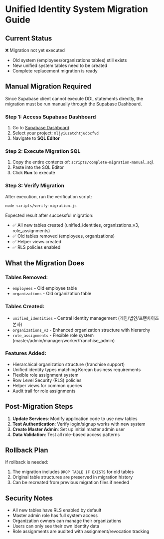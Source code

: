 # Unified Identity System Migration Guide

## Current Status
❌ Migration not yet executed
- Old system (employees/organizations tables) still exists
- New unified system tables need to be created
- Complete replacement migration is ready

## Manual Migration Required

Since Supabase client cannot execute DDL statements directly, the migration must be run manually through the Supabase Dashboard.

### Step 1: Access Supabase Dashboard
1. Go to [Supabase Dashboard](https://supabase.com/dashboard)
2. Select your project: `mljyiuzetchtjudbcfvd`
3. Navigate to **SQL Editor**

### Step 2: Execute Migration SQL
1. Copy the entire contents of: `scripts/complete-migration-manual.sql`
2. Paste into the SQL Editor
3. Click **Run** to execute

### Step 3: Verify Migration
After execution, run the verification script:
```bash
node scripts/verify-migration.js
```

Expected result after successful migration:
- ✅ All new tables created (unified_identities, organizations_v3, role_assignments)
- ✅ Old tables removed (employees, organizations)
- ✅ Helper views created
- ✅ RLS policies enabled

## What the Migration Does

### Tables Removed:
- `employees` - Old employee table
- `organizations` - Old organization table

### Tables Created:
- `unified_identities` - Central identity management (개인/법인/프랜차이즈본사)
- `organizations_v3` - Enhanced organization structure with hierarchy
- `role_assignments` - Flexible role system (master/admin/manager/worker/franchise_admin)

### Features Added:
- Hierarchical organization structure (franchise support)
- Unified identity types matching Korean business requirements
- Flexible role assignment system
- Row Level Security (RLS) policies
- Helper views for common queries
- Audit trail for role assignments

## Post-Migration Steps

1. **Update Services**: Modify application code to use new tables
2. **Test Authentication**: Verify login/signup works with new system
3. **Create Master Admin**: Set up initial master admin user
4. **Data Validation**: Test all role-based access patterns

## Rollback Plan

If rollback is needed:
1. The migration includes `DROP TABLE IF EXISTS` for old tables
2. Original table structures are preserved in migration history
3. Can be recreated from previous migration files if needed

## Security Notes

- All new tables have RLS enabled by default
- Master admin role has full system access
- Organization owners can manage their organizations
- Users can only see their own identity data
- Role assignments are audited with assignment/revocation tracking